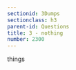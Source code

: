 ```yaml
---
sectionid: 3Dumps
sectionclass: h3
parent-id: Questions
title: 3 - nothing
number: 2300
---
```


things